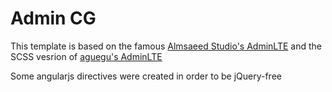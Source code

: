 # Admin CG

This template is  based on the famous [Almsaeed Studio's AdminLTE](https://github.com/almasaeed2010/AdminLTE)
and the SCSS vesrion of [aguegu's AdminLTE](https://github.com/aguegu/AdminLTE)

Some angularjs directives were created in order to be jQuery-free
